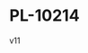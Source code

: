 # PL-10214
<p>v11</p>
<!-- START OF ALTCRAFT PIXEL CODE !-->
<script type="text/javascript">!function(){var e={url:"https://pxl.dmitry-borisenko.dev.altkraft.com/pixel?k=c77FePkyzfqDzaovtcoJ7YyTGRSBuJZvrNYT9LGwWiuVUXYxnc3WAuV&s=5d908cc0bf0d37ef",goals:"test",value:parseFloat("10"),timeout:parseInt("0"),after_scroll:JSON.parse("false"),auto_load:JSON.parse("true")},o=function(o,t,n,a){var d=[].concat(o).map(function(e){return encodeURIComponent(e)}).join(","),c=encodeURIComponent(String(t||0)),i=encodeURIComponent(n.matching_mode||""),r=encodeURIComponent(n.db_id||0),u=encodeURIComponent(JSON.stringify(n.match||{})),l=encodeURIComponent(JSON.stringify(n.update||{}));setTimeout(function(){(new Image).src=[e.url,"goals="+d,"value="+c,"db_id="+r,"mmode="+i,"match="+u,"update="+l].join("&")},a)},t=!1,n=function(){t||(t=!0,e.after_scroll?document.addEventListener("scroll",function(){(window.pageYOffset||document.documentElement.scrollTop>0)&&o(e.goals,e.value,{},e.timeout)}):e.auto_load&&o(e.goals,e.value,{},e.timeout))};"complete"===document.readyState||"interactive"===document.readyState?n():window.addEventListener("load",n);window.ak_pixel_push=function(e,t,n,a,d,c){var i=[];Array.isArray(e)?i=e:i[0]=e,o(i,t,{match:n,update:a,matching_mode:d,db_id:c},0)}}();</script>
<!-- END OF ALTCRAFT PIXEL CODE !-->
